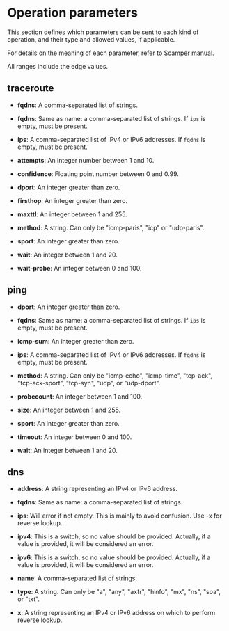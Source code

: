 # Operation parameters

This section defines which parameters can be sent to each kind of operation, and their type and allowed values, if applicable.

For details on the meaning of each parameter, refer to [Scamper manual](https://www.caida.org/tools/measurement/scamper/man/scamper.1.pdf).

All ranges include the edge values.

## traceroute

* **fqdns**: A comma-separated list of strings.

* **fqdns**: Same as name: a comma-separated list of strings. If `ips` is empty, must be present.

* **ips**: A comma-separated list of IPv4 or IPv6 addresses. If `fqdns` is empty, must be present.

* **attempts**: An integer number between 1 and 10.

* **confidence**: Floating point number between 0 and 0.99.

* **dport**: An integer greater than zero.

* **firsthop**: An integer greater than zero.

* **maxttl**: An integer between 1 and 255.

* **method**: A string. Can only be "icmp-paris", "icp" or "udp-paris".

* **sport**: An integer greater than zero.

* **wait**: An integer between 1 and 20.

* **wait-probe**: An integer between 0 and 100.

## ping

* **dport**: An integer greater than zero.

* **fqdns**: Same as name: a comma-separated list of strings. If `ips` is empty, must be present.

* **icmp-sum**: An integer greater than zero.

* **ips**: A comma-separated list of IPv4 or IPv6 addresses. If `fqdns` is empty, must be present.

* **method**: A string. Can only be "icmp-echo", "icmp-time", "tcp-ack", "tcp-ack-sport", "tcp-syn", "udp", or "udp-dport".

* **probecount**: An integer between 1 and 100.

* **size**: An integer between 1 and 255.

* **sport**: An integer greater than zero.

* **timeout**: An integer between 0 and 100.

* **wait**: An integer between 1 and 20.

## dns

* **address**: A string representing an IPv4 or IPv6 address.

* **fqdns**: Same as name: a comma-separated list of strings.

* **ips**: Will error if not empty. This is mainly to avoid confusion. Use -x for reverse lookup.

* **ipv4**: This is a switch, so no value should be provided. Actually, if a value is provided, it will be considered an error.

* **ipv6**: This is a switch, so no value should be provided. Actually, if a value is provided, it will be considered an error.

* **name**: A comma-separated list of strings.

* **type**: A string. Can only be "a", "any", "axfr", "hinfo", "mx", "ns", "soa", or "txt".

* **x**: A string representing an IPv4 or IPv6 address on which to perform reverse lookup.
